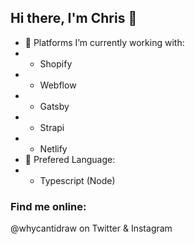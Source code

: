 ## Hi there, I'm Chris 👋

- 🔭 Platforms I’m currently working with:
- - Shopify 
- - Webflow
- - Gatsby
- - Strapi
- - Netlify
- 🌱 Prefered Language:
- - Typescript (Node)

### Find me online:
@whycantidraw on Twitter & Instagram
